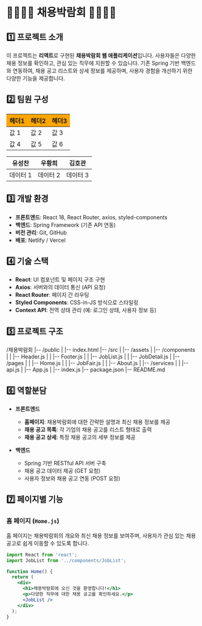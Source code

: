 # 👨‍👨‍👦‍👦 채용박람회 👨‍👩‍👧‍👧

## 1️⃣ 프로젝트 소개

이 프로젝트는 **리액트**로 구현된 **채용박람회 웹 애플리케이션**입니다. 사용자들은 다양한 채용 정보를 확인하고, 관심 있는 직무에 지원할 수 있습니다. 기존 Spring 기반 백엔드와 연동하여, 채용 공고 리스트와 상세 정보를 제공하며, 사용자 경험을 개선하기 위한 다양한 기능을 제공합니다.

## 2️⃣ 팀원 구성

<table>
  <thead>
    <tr style="background-color: orange;">
      <th>헤더1</th>
      <th>헤더2</th>
      <th>헤더3</th>
    </tr>
  </thead>
  <tbody>
    <tr>
      <td>값 1</td>
      <td>값 2</td>
      <td>값 3</td>
    </tr>
    <tr>
      <td>값 4</td>
      <td>값 5</td>
      <td>값 6</td>
    </tr>
  </tbody>
</table>

| 유성찬 | 우황희 | 김호관 |
|--------|--------|--------|
| 데이터 1 | 데이터 2 | 데이터 3 |

## 3️⃣ 개발 환경

- **프론트엔드**: React 18, React Router, axios, styled-components
- **백엔드**: Spring Framework (기존 API 연동)
- **버전 관리**: Git, GitHub
- **배포**: Netlify / Vercel

## 4️⃣ 기술 스택

- **React**: UI 컴포넌트 및 페이지 구조 구현
- **Axios**: 서버와의 데이터 통신 (API 요청)
- **React Router**: 페이지 간 라우팅
- **Styled Components**: CSS-in-JS 방식으로 스타일링
- **Context API**: 전역 상태 관리 (예: 로그인 상태, 사용자 정보 등)

## 5️⃣ 프로젝트 구조

/채용박람회 |-- /public | |-- index.html |-- /src | |-- /assets | |-- /components | | |-- Header.js | | |-- Footer.js | | |-- JobList.js | | |-- JobDetail.js | |-- /pages | | |-- Home.js | | |-- JobFair.js | | |-- About.js | |-- /services | | |-- api.js | |-- App.js | |-- index.js |-- package.json |-- README.md

## 6️⃣ 역할분담

- **프론트엔드**
  - **홈페이지**: 채용박람회에 대한 간략한 설명과 최신 채용 정보를 제공
  - **채용 공고 목록**: 각 기업의 채용 공고를 리스트 형태로 출력
  - **채용 공고 상세**: 특정 채용 공고의 세부 정보를 제공

- **백엔드**
  - Spring 기반 RESTful API 서버 구축
  - 채용 공고 데이터 제공 (GET 요청)
  - 사용자 정보와 채용 공고 연동 (POST 요청)

## 7️⃣ 페이지별 기능

### 홈 페이지 (`Home.js`)
홈 페이지는 채용박람회의 개요와 최신 채용 정보를 보여주며, 사용자가 관심 있는 채용 공고로 쉽게 이동할 수 있도록 합니다.

```jsx
import React from 'react';
import JobList from '../components/JobList';

function Home() {
  return (
    <div>
      <h1>채용박람회에 오신 것을 환영합니다!</h1>
      <p>다양한 직무에 대한 채용 공고를 확인하세요.</p>
      <JobList />
    </div>
  );
}
